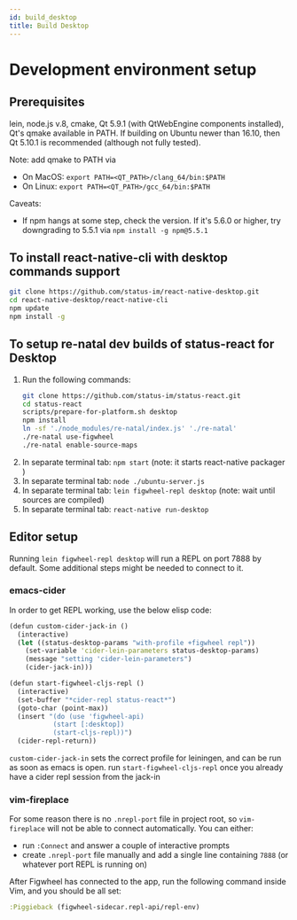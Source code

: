 ```yaml
---
id: build_desktop
title: Build Desktop
---
```


# Development environment setup

## Prerequisites

lein, node.js v.8, cmake, Qt 5.9.1 (with QtWebEngine components installed), Qt's qmake available in PATH. If building on Ubuntu newer than 16.10, then Qt 5.10.1 is recommended (although not fully tested).

Note: add qmake to PATH via

- On MacOS: `export PATH=<QT_PATH>/clang_64/bin:$PATH`
- On Linux: `export PATH=<QT_PATH>/gcc_64/bin:$PATH`

Caveats:

- If npm hangs at some step, check the version. If it's 5.6.0 or higher, try downgrading to 5.5.1 via `npm install -g npm@5.5.1`

## To install react-native-cli with desktop commands support

``` bash
git clone https://github.com/status-im/react-native-desktop.git
cd react-native-desktop/react-native-cli
npm update
npm install -g
```

## To setup re-natal dev builds of status-react for Desktop

1. Run the following commands:
    ``` bash
    git clone https://github.com/status-im/status-react.git
    cd status-react
    scripts/prepare-for-platform.sh desktop
    npm install
    ln -sf './node_modules/re-natal/index.js' './re-natal'
    ./re-natal use-figwheel
    ./re-natal enable-source-maps
    ```
1. In separate terminal tab: `npm start` (note: it starts react-native packager )
1. In separate terminal tab: `node ./ubuntu-server.js`
1. In separate terminal tab: `lein figwheel-repl desktop` (note: wait until sources are compiled)
1. In separate terminal tab: `react-native run-desktop`

## Editor setup

Running `lein figwheel-repl desktop` will run a REPL on port 7888 by default. Some additional steps might be needed to connect to it.

### emacs-cider

In order to get REPL working, use the below elisp code:

``` clojure
(defun custom-cider-jack-in ()
  (interactive)
  (let ((status-desktop-params "with-profile +figwheel repl"))
    (set-variable 'cider-lein-parameters status-desktop-params)
    (message "setting 'cider-lein-parameters")
    (cider-jack-in)))

(defun start-figwheel-cljs-repl ()
  (interactive)
  (set-buffer "*cider-repl status-react*")
  (goto-char (point-max))
  (insert "(do (use 'figwheel-api)
           (start [:desktop])
           (start-cljs-repl))")
  (cider-repl-return))
```

`custom-cider-jack-in` sets the correct profile for leiningen, and can be run as soon as emacs is open.
run `start-figwheel-cljs-repl` once you already have a cider repl session from the jack-in

### vim-fireplace

For some reason there is no `.nrepl-port` file in project root, so `vim-fireplace` will not be able to connect automatically. You can either:

- run `:Connect` and answer a couple of interactive prompts
- create `.nrepl-port` file manually and add a single line containing `7888` (or whatever port REPL is running on)

After Figwheel has connected to the app, run the following command inside Vim, and you should be all set:

``` clojure
:Piggieback (figwheel-sidecar.repl-api/repl-env)
```
